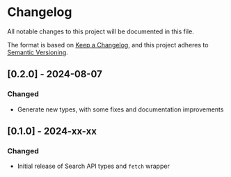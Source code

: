 # Changelog

All notable changes to this project will be documented in this file.

The format is based on [Keep a Changelog](https://keepachangelog.com/en/1.1.0/),
and this project adheres to [Semantic Versioning](https://semver.org/spec/v2.0.0.html).

## [0.2.0] - 2024-08-07

### Changed

- Generate new types, with some fixes and documentation improvements

## [0.1.0] - 2024-xx-xx

### Changed

- Initial release of Search API types and `fetch` wrapper
